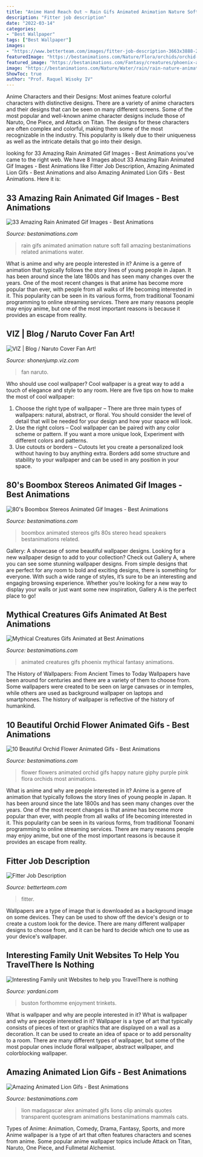 ```yaml
---
title: "Anime Hand Reach Out ~ Rain Gifs Animated Animation Nature Soft Fall Amazing Bestanimations Related Animations Water"
description: "Fitter job description"
date: "2022-03-14"
categories:
- "Best Wallpaper"
tags: ["Best Wallpaper"]
images:
- "https://www.betterteam.com/images/fitter-job-description-3663x3888-20201121.jpeg?crop=40:21,smart&amp;width=1200&amp;dpr=2"
featuredImage: "https://bestanimations.com/Nature/Flora/orchids/orchid-flower-animated-gif-5.gif"
featured_image: "https://bestanimations.com/Fantasy/creatures/phoenix-animated-gif-4.gif"
image: "https://bestanimations.com/Nature/Water/rain/rain-nature-animated-gif-5.gif"
ShowToc: true
author: "Prof. Raquel Wisoky IV"
---
```



Anime Characters and their Designs: Most animes feature colorful characters with distinctive designs.
There are a variety of anime characters and their designs that can be seen on many different screens. Some of the most popular and well-known anime character designs include those of Naruto, One Piece, and Attack on Titan. The designs for these characters are often complex and colorful, making them some of the most recognizable in the industry. This popularity is likely due to their uniqueness as well as the intricate details that go into their design.

	

		
looking for 33 Amazing Rain Animated Gif Images - Best Animations you've came to the right web. We have 8 Images about 33 Amazing Rain Animated Gif Images - Best Animations like Fitter Job Description, Amazing Animated Lion Gifs - Best Animations and also Amazing Animated Lion Gifs - Best Animations. Here it is:
		
    
## 33 Amazing Rain Animated Gif Images - Best Animations

<img loading=lazy src="https://bestanimations.com/Nature/Water/rain/rain-nature-animated-gif-5.gif" onerror="this.onerror=null;this.src='https://tse3.mm.bing.net/th?id=OIP.Jz9dy_JxASwGnG0IT3yqNAAAAA&amp;pid=15.1';" alt="33 Amazing Rain Animated Gif Images - Best Animations">

_Source: bestanimations.com_

>rain gifs animated animation nature soft fall amazing bestanimations related animations water. 

	

What is anime and why are people interested in it?
Anime is a genre of animation that typically follows the story lines of young people in Japan. It has been around since the late 1800s and has seen many changes over the years. One of the most recent changes is that anime has become more popular than ever, with people from all walks of life becoming interested in it. This popularity can be seen in its various forms, from traditional Toonami programming to online streaming services. There are many reasons people may enjoy anime, but one of the most important reasons is because it provides an escape from reality.

    
## VIZ | Blog / Naruto Cover Fan Art!

<img loading=lazy src="https://de7i3bh7bgh0d.cloudfront.net/2015/04/23/20/00/01/29/7_Tatiana_L.jpg" onerror="this.onerror=null;this.src='https://tse2.mm.bing.net/th?id=OIP.l-_snwJIRmOyIpYpms3_qQHaKh&amp;pid=15.1';" alt="VIZ | Blog / Naruto Cover Fan Art!">

_Source: shonenjump.viz.com_

>fan naruto. 

	

Who should use cool wallpaper?
Cool wallpaper is a great way to add a touch of elegance and style to any room. Here are five tips on how to make the most of cool wallpaper: 
1) Choose the right type of wallpaper – There are three main types of wallpapers: natural, abstract, or floral. You should consider the level of detail that will be needed for your design and how your space will look. 
2) Use the right colors – Cool wallpaper can be paired with any color scheme or pattern. If you want a more unique look, Experiment with different colors and patterns. 
3) Use cutouts or borders – Cutouts let you create a personalized look without having to buy anything extra. Borders add some structure and stability to your wallpaper and can be used in any position in your space.

    
## 80&#039;s Boombox Stereos Animated Gif Images - Best Animations

<img loading=lazy src="http://bestanimations.com/Music/Stereos/stereo-boombox-80s-animated-gif-image-24.gif" onerror="this.onerror=null;this.src='https://tse3.mm.bing.net/th?id=OIP.zOTRVghEVoLqr_nmk4EfTgHaFB&amp;pid=15.1';" alt="80&#039;s Boombox Stereos Animated Gif Images - Best Animations">

_Source: bestanimations.com_

>boombox animated stereos gifs 80s stereo head speakers bestanimations related. 

	

Gallery: A showcase of some beautiful wallpaper designs.
Looking for a new wallpaper design to add to your collection? Check out Gallery A, where you can see some stunning wallpaper designs. From simple designs that are perfect for any room to bold and exciting designs, there is something for everyone. With such a wide range of styles, it’s sure to be an interesting and engaging browsing experience. Whether you’re looking for a new way to display your walls or just want some new inspiration, Gallery A is the perfect place to go!





	
	
    
## Mythical Creatures Gifs Animated At Best Animations

<img loading=lazy src="https://bestanimations.com/Fantasy/creatures/phoenix-animated-gif-4.gif" onerror="this.onerror=null;this.src='https://tse3.mm.bing.net/th?id=OIP.dCClpMHQBieWabad0q7RVAHaJ4&amp;pid=15.1';" alt="Mythical Creatures Gifs Animated at Best Animations">

_Source: bestanimations.com_

>animated creatures gifs phoenix mythical fantasy animations. 

	

The History of Wallpapers: From Ancient Times to Today
Wallpapers have been around for centuries and there are a variety of them to choose from. Some wallpapers were created to be seen on large canvases or in temples, while others are used as background wallpaper on laptops and smartphones. The history of wallpaper is reflective of the history of humankind.

    
## 10 Beautiful Orchid Flower Animated Gifs - Best Animations

<img loading=lazy src="https://bestanimations.com/Nature/Flora/orchids/orchid-flower-animated-gif-5.gif" onerror="this.onerror=null;this.src='https://tse1.mm.bing.net/th?id=OIP.geQJ9_Aqqqndi8Kq_iuPQAHaKp&amp;pid=15.1';" alt="10 Beautiful Orchid Flower Animated Gifs - Best Animations">

_Source: bestanimations.com_

>flower flowers animated orchid gifs happy nature giphy purple pink flora orchids most animations. 

	

What is anime and why are people interested in it?
Anime is a genre of animation that typically follows the story lines of young people in Japan. It has been around since the late 1800s and has seen many changes over the years. One of the most recent changes is that anime has become more popular than ever, with people from all walks of life becoming interested in it. This popularity can be seen in its various forms, from traditional Toonami programming to online streaming services. There are many reasons people may enjoy anime, but one of the most important reasons is because it provides an escape from reality.

    
## Fitter Job Description

<img loading=lazy src="https://www.betterteam.com/images/fitter-job-description-3663x3888-20201121.jpeg?crop=40:21,smart&amp;width=1200&amp;dpr=2" onerror="this.onerror=null;this.src='https://tse3.mm.bing.net/th?id=OIP.sbd3grUNaM9y4_L3dI4ZZwHaD4&amp;pid=15.1';" alt="Fitter Job Description">

_Source: betterteam.com_

>fitter. 

	

Wallpapers are a type of image that is downloaded as a background image on some devices. They can be used to show off the device's design or to create a custom look for the device. There are many different wallpaper designs to choose from, and it can be hard to decide which one to use as your device's wallpaper.

    
## Interesting Family Unit Websites To Help You TravelThere Is Nothing

<img loading=lazy src="https://yardani.com/wp-content/uploads/2020/09/Capture-decran-2020-09-25-a-23.51.10-768x765.png" onerror="this.onerror=null;this.src='https://tse3.mm.bing.net/th?id=OIP.8LTn3bmvMkSKPpI2tHiIYQHaHY&amp;pid=15.1';" alt="Interesting Family unit Websites to help you TravelThere is nothing">

_Source: yardani.com_

>buston forthomme enjoyment trinkets. 

	

What is wallpaper and why are people interested in it?
What is wallpaper and why are people interested in it?
Wallpaper is a type of art that typically consists of pieces of text or graphics that are displayed on a wall as a decoration. It can be used to create an idea of space or to add personality to a room. There are many different types of wallpaper, but some of the most popular ones include floral wallpaper, abstract wallpaper, and colorblocking wallpaper.

    
## Amazing Animated Lion Gifs - Best Animations

<img loading=lazy src="http://bestanimations.com/Animals/Mammals/Cats/Lions/animated-lion-gif-20.gif" onerror="this.onerror=null;this.src='https://tse2.mm.bing.net/th?id=OIP.5DAYgQteQiogZA-YC41txwAAAA&amp;pid=15.1';" alt="Amazing Animated Lion Gifs - Best Animations">

_Source: bestanimations.com_

>lion madagascar alex animated gifs lions clip animals quotes transparent quotesgram animations bestanimations mammals cats. 

	

Types of Anime: Animation, Comedy, Drama, Fantasy, Sports, and more
Anime wallpaper is a type of art that often features characters and scenes from anime. Some popular anime wallpaper topics include Attack on Titan, Naruto, One Piece, and Fullmetal Alchemist.

